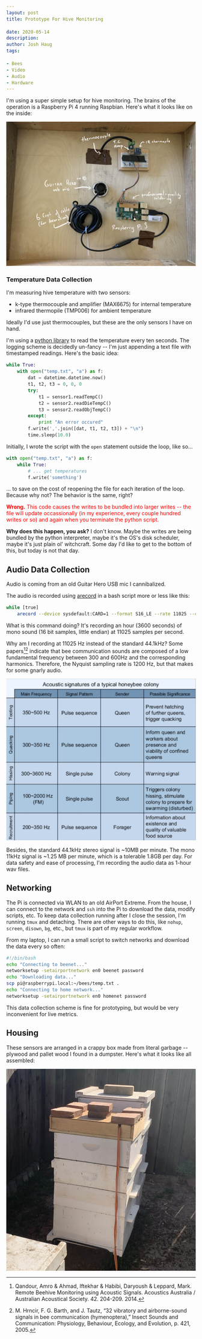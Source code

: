 ```yaml
---
layout: post
title: Prototype For Hive Monitoring

date: 2020-05-14
description:
author: Josh Haug
tags:

- Bees
- Video
- Audio
- Hardware
---
```


I'm using a super simple setup for hive monitoring.  The brains of the operation is a Raspberry Pi 4 running Raspbian.   Here's what it looks like on the inside:

![ ](../assets/setup.jpg)

### Temperature Data Collection

I'm measuring hive temperature with two sensors:

* k-type thermocouple and amplifier (MAX6675) for internal temperature
* infrared thermopile (TMP006) for ambient temperature

Ideally I'd use just thermocouples, but these are the only sensors I have on hand.

I'm using a [python library](https://github.com/tdack/MAX6675) to read the temperature every ten seconds.  The logging scheme is decidedly un-fancy -- I'm just appending a text file with timestamped readings.  Here's the basic idea:

```python
while True:
    with open("temp.txt", "a") as f:
        dat = datetime.datetime.now()
        t1, t2, t3 = 0, 0, 0
        try:
            t1 = sensor1.readTempC()
            t2 = sensor2.readDieTempC()
            t3 = sensor2.readObjTempC()
        except:
            print "An error occured"
        f.write(','.join([dat, t1, t2, t3]) + "\n")
        time.sleep(10.0)
```

Initially, I wrote the script with the `open` statement outside the loop, like so...

```python
with open("temp.txt", "a") as f:
    while True:
        # ... get temperatures
        f.write('something')
```

... to save on the cost of reopening the file for each iteration of the loop.  Because why not?  The behavior is the same, right?

<p style="color:red"><b>Wrong.</b> This code causes the writes to be bundled into larger writes -- the file will update occassionally (in my experience, every couple hundred writes or so) and again when you terminate the python script.</p>

**Why does this happen, you ask?** I don't know. Maybe the writes are being bundled by the python interpreter, maybe it's the OS's disk scheduler, maybe it's just plain ol' witchcraft.  Some day I'd like to get to the bottom of this, but today is not that day.

## Audio Data Collection

Audio is coming from an old Guitar Hero USB mic I cannibalized.

The audio is recorded using [arecord](http://manpages.org/arecord) in a bash script more or less like this:

```bash
while [true]    
    arecord --device sysdefault:CARD=1 --format S16_LE --rate 11025 --channels=1 --duration 3600 out.wav || break;
```

What is this command doing? It's recording an hour (3600 seconds) of mono sound (16 bit samples, little endian) at 11025 samples per second.

Why am I recording at 11025 Hz instead of the standard 44.1kHz? Some papers[^fn-acoustics][^fn-vibratory] indicate that bee communication sounds are composed of a low fundamental frequency between 300 and 600Hz and the corresponding harmonics. Therefore, the Nyquist sampling rate is 1200 Hz, but that makes for some gnarly audio.

![  ](assets/acoustic-signature.jpg)

Besides, the standard 44.1kHz stereo signal is ~10MB per minute. The mono 11kHz signal is ~1.25 MB per minute, which is a tolerable 1.8GB per day. For data safety and ease of processing, I'm recording the audio data as 1-hour wav files.

## Networking

The Pi is connected via WLAN to an old AirPort Extreme. From the house, I can connect to the network and `ssh` into the Pi to download the data, modify scripts, etc. To keep data collection running after I close the session, I'm running `tmux` and detaching. There are other ways to do this, like `nohup`, `screen`, `disown`, `bg`, etc., but `tmux` is part of my regular workflow.

From my laptop, I can run a small script to switch networks and download the data every so often:

```bash
#!/bin/bash
echo "Connecting to beenet..."
networksetup -setairportnetwork en0 beenet password
echo "Downloading data..."
scp pi@raspberrypi.local:~/bees/temp.txt .
echo "Connecting to home network..."
networksetup -setairportnetwork en0 homenet password
```

This data collection scheme is fine for prototyping, but would be very inconvenient for live metrics. 

## Housing

These sensors are arranged in a crappy box made from literal garbage -- plywood and pallet wood I found in a dumpster.  Here's  what it looks like all assembled:

![ ](../assets/hive-with-sensors.jpg)

[^fn-acoustics]: Qandour, Amro & Ahmad, Iftekhar & Habibi, Daryoush & Leppard, Mark. Remote Beehive Monitoring using Acoustic Signals. Acoustics Australia / Australian Acoustical Society. 42. 204-209. 2014.

[^fn-vibratory]: M. Hrncir, F. G. Barth, and J. Tautz, “32 vibratory and airborne-sound signals in bee communication (hymenoptera),” Insect Sounds and Communication: Physiology, Behaviour, Ecology, and Evolution, p. 421, 2005.
